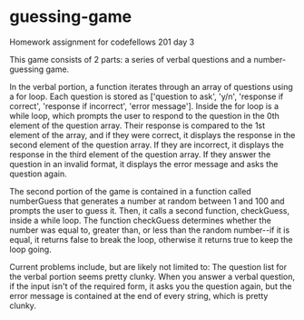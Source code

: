 # guessing-game
Homework assignment for codefellows 201 day 3

This game consists of 2 parts: a series of verbal questions and a number-guessing game.

In the verbal portion, a function iterates through an array of questions using a for loop. Each question is stored as ['question to ask', 'y/n', 'response if correct', 'response if incorrect', 'error message']. Inside the for loop is a while loop, which prompts the user to respond to the question in the 0th element of the question array. Their response is compared to the 1st element of the array, and if they were correct, it displays the response in the second element of the question array. If they are incorrect, it displays the response in the third element of the question array. If they answer the question in an invalid format, it displays the error message and asks the question again. 

The second portion of the game is contained in a function called numberGuess that generates a number at random between 1 and 100 and prompts the user to guess it. Then, it calls a second function, checkGuess, inside a while loop. The function checkGuess  determines whether the number was equal to, greater than, or less than the random number--if it is equal, it returns false to break the loop, otherwise it returns true to keep the loop going.

Current problems include, but are likely not limited to:
The question list for the verbal portion seems pretty clunky.
When you answer a verbal question, if the input isn't of the required form, it asks you the question again, but the error message is contained at the end of every string, which is pretty clunky.
